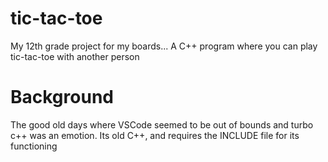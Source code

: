 # tic-tac-toe

My 12th grade project for my boards...
A C++ program where you can play tic-tac-toe with another person

# Background
The good old days where VSCode seemed to be out of bounds and turbo c++ was an emotion.
Its old C++, and requires the INCLUDE file for its functioning
